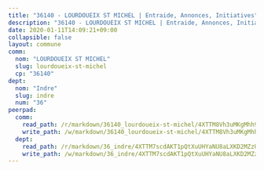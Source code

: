 ```yaml
---
title: "36140 - LOURDOUEIX ST MICHEL | Entraide, Annonces, Initiatives"
description: "36140 - LOURDOUEIX ST MICHEL | Entraide, Annonces, Initiatives"
date: 2020-01-11T14:09:21+09:00
collapsible: false
layout: commune
comm:
  nom: "LOURDOUEIX ST MICHEL"
  slug: lourdoueix-st-michel
  cp: "36140"
dept:
  nom: "Indre"
  slug: indre
  num: "36"
peerpad:
  comm:
    read_path: /r/markdown/36140_lourdoueix-st-michel/4XTTM8Vh3uMKgMhh99fk37QyQvfgz7UcBMm5RQRJvaZ558cVp
    write_path: /w/markdown/36140_lourdoueix-st-michel/4XTTM8Vh3uMKgMhh99fk37QyQvfgz7UcBMm5RQRJvaZ558cVp-K3TgTcWrwJLadcnH7ps5XB3NsfywzrApJrtXnXgmFH7129QtzYYp4MDqhnf9byWJ6oBULV6sZS7Eg7hyy95FP3wdgtEDVGTuueExGpJqdmRDLbCKrgakctp4b25W1vUAfeRAyZD4
  dept:
    read_path: /r/markdown/36_indre/4XTTM7scdAKT1pQtXuUHYaNU8aLXKD2MZzUyDRUiaoLJH1te1
    write_path: /w/markdown/36_indre/4XTTM7scdAKT1pQtXuUHYaNU8aLXKD2MZzUyDRUiaoLJH1te1-K3TgUJm9AdSDNtPtmMKFa5Tiw77X4i7zf6CsTYrtgVdahxAwuJV6RAfi8dWyH9wrbVDRxjX7knrwwECg7WApeuWQ945kurMeJLQeKJv4CQZseab78J3HMioZhgr2H44E9b6FqBoT
---
```


